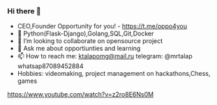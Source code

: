 ### Hi there 👋
- CEO,Founder Opportunity for you! - https://t.me/oppo4you
- 🌱 Python(Flask-Django),Golang,SQL,Git,Docker
- 👯 I’m looking to collaborate on opensource project
- 💬 Ask me about opportiunties and learning
- 📫 How to reach me: ktalapomg@mail.ru telegram: @mrtalap  whatsap87089452884
- Hobbies: videomaking, project management on hackathons,Chess, games

https://www.youtube.com/watch?v=z2ro8E6Ns0M
